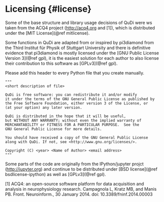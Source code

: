 # Licensing                {#license}

Some of the base structure and library usage decisions of QuDi were ws taken from
the ACQ4 project (http://acq4.org and [1]), which is distributed under the
[MIT License](@ref mitlicense).

Some functions in QuDi are adapted from or inspired by pi3diamond from the
Third Institut für Physik of Stuttgart University and there is definitive evidence
that pi3diamond is mostly licensed under the [GNU Public License Version 3](@ref gpl),
it is the easiest solution for each author to also license their contribution
to this software as [GPLv3](@ref gpl).

Please add this header to every Python file that you create manually.

~~~~~~~~~~~~~
"""
<short description of file>

QuDi is free software: you can redistribute it and/or modify
it under the terms of the GNU General Public License as published by
the Free Software Foundation, either version 3 of the License, or
(at your option) any later version.

QuDi is distributed in the hope that it will be useful,
but WITHOUT ANY WARRANTY; without even the implied warranty of
MERCHANTABILITY or FITNESS FOR A PARTICULAR PURPOSE.  See the
GNU General Public License for more details.

You should have received a copy of the GNU General Public License
along with QuDi. If not, see <http://www.gnu.org/licenses/>.

Copyright (C) <year> <Name of Author> <email address>
"""
~~~~~~~~~~~~~

Some parts of the code are originally from the IPython/jupyter projct
(http://jupyter.org) and continue to be distributed under
[BSD license](@ref bsdlicense-ipython) as well as [GPLv3](@ref gpl).

[1] ACQ4: an open-source software platform for data acquisition and analysis in neurophysiology research.
    Campagnola L, Kratz MB, and Manis PB. Front. Neuroinform., 30 January 2014. doi: 10.3389/fninf.2014.00003

